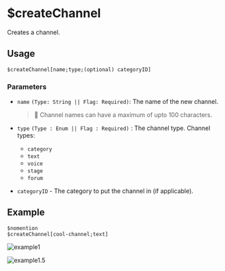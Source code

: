 # $createChannel
Creates a channel.

## Usage
```
$createChannel[name;type;(optional) categoryID]
```

### Parameters
- `name` `(Type: String || Flag: Required)`: The name of the new channel.

    > 📝 Channel names can have a maximum of upto 100 characters.
- `type` `(Type : Enum || Flag : Required)` : The channel type. Channel types:
  - `category`
  - `text`
  - `voice`
  - `stage`
  - `forum`
- `categoryID` - The category to put the channel in (if applicable).

## Example
```
$nomention
$createChannel[cool-channel;text]
```

![example1](https://user-images.githubusercontent.com/69215413/125972519-26d1a5a1-f362-4101-abdd-6c3943e6811c.png)

![example1.5](https://user-images.githubusercontent.com/69215413/125972524-95307b17-bfcc-4525-a4fa-1d58a30a1fa9.png)
